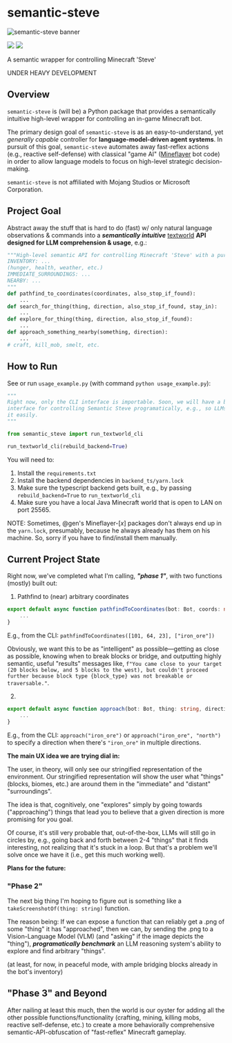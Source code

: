 # semantic-steve

![semantic-steve banner](https://i.imgur.com/omL5Fax.png)

<div align="left">
	<img src="https://img.shields.io/badge/status-under%20development-orange"/></a>
	<a href="https://github.com/sonnygeorge/semantic-steve/LICENSE"><img src="https://img.shields.io/badge/License-MIT-blue"/></a>
</div>

A semantic wrapper for controlling Minecraft 'Steve'

UNDER HEAVY DEVELOPMENT

## Overview

`semantic-steve` is (will be) a Python package that provides a semantically intuitive high-level wrapper for controlling an in-game Minecraft bot.

The primary design goal of `semantic-steve` is as an easy-to-understand, yet _generally capable_ controller for **language-model-driven agent systems**. In pursuit of this goal, `semantic-steve` automates away fast-reflex actions (e.g., reactive self-defense) with classical "game AI" ([Mineflayer](https://github.com/PrismarineJS/mineflayer) bot code) in order to allow language models to focus on high-level strategic decision-making.

`semantic-steve` is not affiliated with Mojang Studios or Microsoft Corporation.

## Project Goal

Abstract away the stuff that is hard to do (fast) w/ only natural language observations & commands into a **_semantically intuitive_** [textworld](https://www.microsoft.com/en-us/research/project/textworld/) **API designed for LLM comprehension & usage**, e.g.:

```python
"""High-level semantic API for controlling Minecraft 'Steve' with a purely text-based interface—e.g., only observing:
INVENTORY: ...
(hunger, health, weather, etc.)
IMMEDIATE_SURROUNDINGS: ...
NEARBY: ...
"""
def pathfind_to_coordinates(coordinates, also_stop_if_found):
    ...
def search_for_thing(thing, direction, also_stop_if_found, stay_in):
    ...
def explore_for_thing(thing, direction, also_stop_if_found):
    ...
def approach_something_nearby(something, direction):
    ...
# craft, kill_mob, smelt, etc.
```

## How to Run

See or run `usage_example.py` (with command `python usage_example.py`):

```python
"""
Right now, only the CLI interface is importable. Soon, we will have a better importable
interface for controlling Semantic Steve programatically, e.g., so LLMs can "hook up" to
it easily.
"""

from semantic_steve import run_textworld_cli

run_textworld_cli(rebuild_backend=True)
```

You will need to:

1. Install the `requirements.txt`
2. Install the backend dependencies in `backend_ts/yarn.lock`
3. Make sure the typescript backend gets built, e.g., by passing `rebuild_backend=True` to `run_textworld_cli`
4. Make sure you have a local Java Minecraft world that is open to LAN on port 25565.

NOTE: Sometimes, @gen's Mineflayer-[$x$] packages don't always end up in the `yarn.lock`, presumably, because he always already has them on his machine. So, sorry if you have to find/install them manually. 

## Current Project State

Right now, we've completed what I'm calling, **_"phase 1"_**, with two functions (mostly) built out:

1. Pathfind to (near) arbitrary coordinates

```typescript
export default async function pathfindToCoordinates(bot: Bot, coords: number[], stopIfFound: string[]): Promise<SemanticSteveFunctionReturnObj>  {
    ...
}
```

E.g., from the CLI: `pathfindToCoordinates([101, 64, 23], ["iron_ore"])`

Obviously, we want this to be as "intelligent" as possible—getting as close as possible, knowing when to break blocks or bridge, and outputting highly semantic, useful "results" messages like, `f"You came close to your target (20 blocks below, and 5 blocks to the west), but couldn't proceed further because block type {block_type} was not breakable or traversable."`.

2. 

```typescript
export default async function approach(bot: Bot, thing: string, direction?: string): Promise<SemanticSteveFunctionReturnObj> {
    ...
}
```

E.g., from the CLI: `approach("iron_ore")` or `approach("iron_ore", "north")` to specify a direction when there's `"iron_ore"` in multiple directions.

**The main UX idea we are trying dial in:**

The user, in theory, will only see our stringified representation of the environment. Our stringified representation will show the user what "things" (blocks, biomes, etc.) are around them in the "immediate" and "distant" "surroundings".

The idea is that, cognitively, one "explores" simply by going towards ("approaching") things that lead you to believe that a given direction is more promising for you goal.

Of course, it's still very probable that, out-of-the-box, LLMs will still go in circles by, e.g., going back and forth between 2-4 "things" that it finds interesting, not realizing that it's stuck in a loop. But that's a problem we'll solve once we have it (i.e., get this much working well).

**Plans for the future:**

### "Phase 2"

The next big thing I'm hoping to figure out is something like a `takeScreenshotOf(thing: string)` function.

The reason being: If we can expose a function that can reliably get a .png of some "thing" it has "approached", then we can, by sending the .png to a Vision-Language Model (VLM) (and "asking" if the image depicts the "thing"), **_programatically benchmark_** an LLM reasoning system's ability to explore and find arbitrary "things".

(at least, for now, in peaceful mode, with ample bridging blocks already in the bot's inventory)

## "Phase 3" and Beyond

After nailing at least this much, then the world is our oyster for adding all the other possible functions/functionality (crafting, mining, killing mobs, reactive self-defense, etc.) to create a more behaviorally comprehensive semantic-API-obfuscation of "fast-reflex" Minecraft gameplay.
